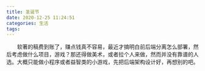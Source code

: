 ```yaml
---
title: 圣诞节
date: 2020-12-25 11:24:51
categories: 生活
tags: 
---
```


　　软著的稿费到账了，赚点钱真不容易，最近才搞明白前后端分离怎么部署，然后考虑做什么项目，游戏？那还得做美术，或者拉个人来做，然而并没有靠谱的人选。大概只能做小程序或者益智类的小游戏，先把后端架构设计好，再想别的吧。
